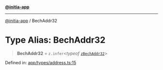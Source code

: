 [**@initia-app**](../types.md)

***

[@initia-app](../types.md) / BechAddr32

# Type Alias: BechAddr32

> **BechAddr32** = `z.infer`\<*typeof* [`zBechAddr32`](../variables/zBechAddr32.md)\>

Defined in: [app/types/address.ts:15](https://github.com/hanwong/app-v2/blob/b6cc29462bca0bededdcec342d091f91e17e428a/app/types/address.ts#L15)

